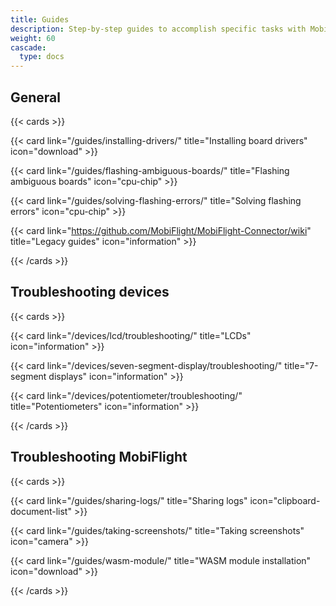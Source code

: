 ```yaml
---
title: Guides
description: Step-by-step guides to accomplish specific tasks with MobiFlight.
weight: 60
cascade:
  type: docs
---
```


## General

{{< cards >}}

{{< card link="/guides/installing-drivers/" title="Installing board drivers" icon="download" >}}

{{< card link="/guides/flashing-ambiguous-boards/" title="Flashing ambiguous boards" icon="cpu-chip" >}}

{{< card link="/guides/solving-flashing-errors/" title="Solving flashing errors" icon="cpu-chip" >}}

{{< card link="https://github.com/MobiFlight/MobiFlight-Connector/wiki" title="Legacy guides" icon="information" >}}

{{< /cards >}}

## Troubleshooting devices

{{< cards >}}

{{< card link="/devices/lcd/troubleshooting/" title="LCDs" icon="information" >}}

{{< card link="/devices/seven-segment-display/troubleshooting/" title="7-segment displays" icon="information" >}}

{{< card link="/devices/potentiometer/troubleshooting/" title="Potentiometers" icon="information" >}}

{{< /cards >}}

## Troubleshooting MobiFlight

{{< cards >}}

{{< card link="/guides/sharing-logs/" title="Sharing logs" icon="clipboard-document-list" >}}

{{< card link="/guides/taking-screenshots/" title="Taking screenshots" icon="camera" >}}

{{< card link="/guides/wasm-module/" title="WASM module installation" icon="download" >}}

{{< /cards >}}
